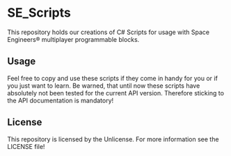 # SE_Scripts
This repository holds our creations of C# Scripts for usage with Space Engineers® multiplayer programmable blocks.

## Usage
Feel free to copy and use these scripts if they come in handy for you or if you just want to learn.
Be warned, that until now these scripts have absolutely not been tested for the current API version. Therefore sticking to the API documentation is mandatory!

## License
This repository is licensed by the Unlicense. For more information see the LICENSE file!
